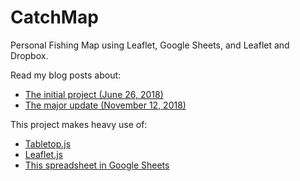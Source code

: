 # CatchMap
Personal Fishing Map using Leaflet, Google Sheets, and Leaflet and Dropbox.

Read my blog posts about:
* [The initial project (June 26, 2018)](http://wesmapping.com/blog/catchmap-easy-and-dynamic-fish-posting-map-app/)
* [The major update (November 12, 2018)](http://wesmapping.com/blog/catchmap-version-2-a-whole-lot-of-updates/)

This project makes heavy use of:
* [Tabletop.js](https://github.com/jsoma/tabletop)
* [Leaflet.js](https://leafletjs.com/)
* [This spreadsheet in Google Sheets](https://docs.google.com/spreadsheets/d/1-_JLlZvz6UQ4oWq2klBwBbHWgPMHNsHJMwgsEJ5Ozck/edit)
